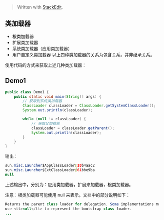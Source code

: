 


> Written with [StackEdit](https://stackedit.io/).

## 类加载器

- 根类加载器
- 扩展类加载器
- 系统类加载器（应用类加载器）
- 用户自定义类加载器
以上四种类加载器的关系为包含关系。并非继承关系。

使用代码的方式来获取上述几种类加载器：

## Demo1

```java
public class Demo1 {
    public static void main(String[] args) {
        // 获取到系统类加载器
        ClassLoader classLoader = ClassLoader.getSystemClassLoader();
        System.out.println(classLoader);

        while (null != classLoader) {
	        // 获取父加载器
            classLoader = classLoader.getParent();
            System.out.println(classLoader);
        }
    }
}
```

输出：

```java
sun.misc.Launcher$AppClassLoader@18b4aac2
sun.misc.Launcher$ExtClassLoader@61bbe9ba
null
```
上述输出中，分别为：应用类加载器，扩展来加载器，根类加载器。

注意：根类加载器可能使用 null 来表示。文档中的部分说明如下：

```java
Returns the parent class loader for delegation. Some implementations may  
use <tt>null</tt> to represent the bootstrap class loader.
...
```
<!--stackedit_data:
eyJoaXN0b3J5IjpbLTk3MTcxMjcwOF19
-->